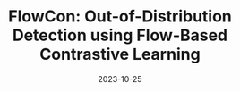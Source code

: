 ---
title: "FlowCon: Out-of-Distribution Detection using Flow-Based Contrastive Learning"
collection: publications
permalink: /publication/2024-eccv
date: 2023-10-25
venue: 'International Joint Conference on Biometrics'
paperurl: '/files/pdf/research/ECCV_2024_Arxiv.pdf'
link: ''
citation: 'S. Aathreya and S. Canavan, “FlowCon: Out-of-Distribution Detection using Flow-Based Contrastive Learning,” ECCV 2024.'
---